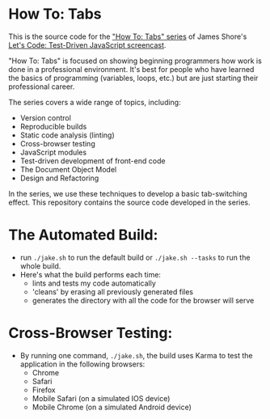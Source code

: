 How To: Tabs
============
This is the source code for the ["How To: Tabs" series](http://www.letscodejavascript.com/v3/episodes/how_to) of James Shore's [Let's Code: Test-Driven JavaScript screencast](http://www.letscodejavascript.com).

"How To: Tabs" is focused on showing beginning programmers how work is done in a professional environment. It's best for people who have learned the basics of programming (variables, loops, etc.) but are just starting their professional career.

The series covers a wide range of topics, including:

* Version control
* Reproducible builds
* Static code analysis (linting)
* Cross-browser testing
* JavaScript modules
* Test-driven development of front-end code
* The Document Object Model
* Design and Refactoring

In the series, we use these techniques to develop a basic tab-switching effect. This repository contains the source code developed in the series.

The Automated Build:
=======
- run `./jake.sh` to run the default build or `./jake.sh --tasks` to run the whole build.
- Here's what the build performs each time:
    - lints and tests my code automatically
    - 'cleans' by erasing all previously generated files
    - generates the directory with all the code for the browser will serve

Cross-Browser Testing:
===========
- By running one command, `./jake.sh`, the build uses Karma to test the application in the following browsers:
    - Chrome
    - Safari
    - Firefox
    - Mobile Safari (on a simulated IOS device)
    - Mobile Chrome (on a simulated Android device)